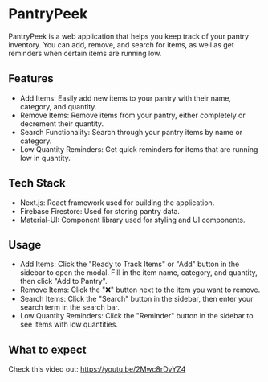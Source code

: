 # PantryPeek
PantryPeek is a web application that helps you keep track of your pantry inventory. You can add, remove, and search for items, as well as get reminders when certain items are running low.

## Features
- Add Items: Easily add new items to your pantry with their name, category, and quantity.
- Remove Items: Remove items from your pantry, either completely or decrement their quantity.
- Search Functionality: Search through your pantry items by name or category.
- Low Quantity Reminders: Get quick reminders for items that are running low in quantity.

## Tech Stack
- Next.js: React framework used for building the application.
- Firebase Firestore: Used for storing pantry data.
- Material-UI: Component library used for styling and UI components.

## Usage
- Add Items: Click the "Ready to Track Items" or "Add" button in the sidebar to open the modal. Fill in the item name, category, and quantity, then click "Add to Pantry".
- Remove Items: Click the "❌" button next to the item you want to remove.
- Search Items: Click the "Search" button in the sidebar, then enter your search term in the search bar.
- Low Quantity Reminders: Click the "Reminder" button in the sidebar to see items with low quantities.

## What to expect 
Check this video out: https://youtu.be/2Mwc8rDvYZ4
